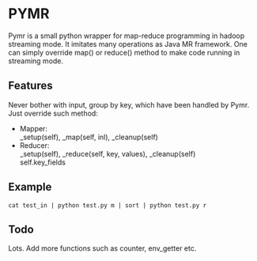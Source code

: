 # PYMR
Pymr is a small python wrapper for map-reduce programming in hadoop streaming mode. It imitates many operations as Java MR framework. One can simply override map() or reduce() method to make code running in streaming mode.  

## Features
Never bother with input, group by key, which have been handled by Pymr. Just override such method:  

- Mapper:  
_setup(self), _map(self, inl), _cleanup(self)
- Reducer:  
_setup(self), _reduce(self, key, values), _cleanup(self)  
self.key_fields

## Example
`cat test_in | python test.py m | sort | python test.py r`

## Todo
Lots. Add more functions such as counter, env_getter etc.
